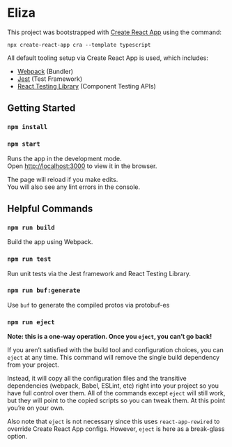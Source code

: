 # Eliza

This project was bootstrapped with [Create React App](https://github.com/facebook/create-react-app) using the command:

`npx create-react-app cra --template typescript`

All default tooling setup via Create React App is used, which includes:

* [Webpack](https://webpack.js.org/) (Bundler)
* [Jest](https://jestjs.io/) (Test Framework)
* [React Testing Library](https://testing-library.com/docs/react-testing-library/intro/) (Component Testing APIs)

## Getting Started

### `npm install`
### `npm start`

Runs the app in the development mode.\
Open [http://localhost:3000](http://localhost:3000) to view it in the browser.

The page will reload if you make edits.\
You will also see any lint errors in the console.

## Helpful Commands

### `npm run build`

Build the app using Webpack.

### `npm run test`

Run unit tests via the Jest framework and React Testing Library.

### `npm run buf:generate`

Use `buf` to generate the compiled protos via protobuf-es

### `npm run eject`

**Note: this is a one-way operation. Once you `eject`, you can’t go back!**

If you aren’t satisfied with the build tool and configuration choices, you can `eject` at any time. This command will remove the single build dependency from your project.

Instead, it will copy all the configuration files and the transitive dependencies (webpack, Babel, ESLint, etc) right into your project so you have full control over them. All of the commands except `eject` will still work, but they will point to the copied scripts so you can tweak them. At this point you’re on your own.

Also note that `eject` is not necessary since this uses `react-app-rewired` to override Create React App configs.  However, `eject` is here as a break-glass option.

